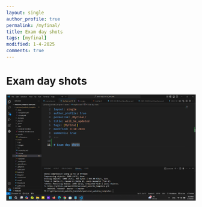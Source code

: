 ```yaml
---
layout: single
author_profile: true
permalink: /myfinal/
title: Exam day shots
tags: [myfinal]
modified: 1-4-2025
comments: true
---
```


# Exam day shots
![Exam day shots](assets/images/sa.png)
